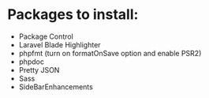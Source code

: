 # Packages to install:
- Package Control
- Laravel Blade Highlighter
- phpfmt (turn on formatOnSave option and enable PSR2)
- phpdoc
- Pretty JSON
- Sass
- SideBarEnhancements
